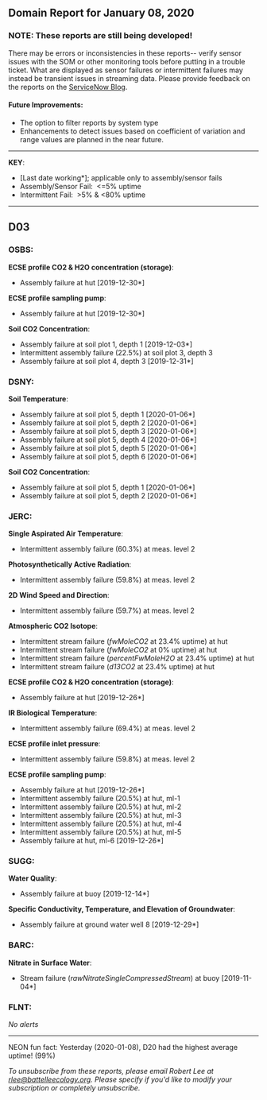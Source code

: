 ## Domain Report for January 08, 2020


### NOTE: These reports are still being developed!
There may be errors or inconsistencies in these reports-- verify sensor issues with the SOM or other monitoring tools before putting in a trouble ticket. What are displayed as sensor failures or intermittent failures may instead be transient issues in streaming data.
Please provide feedback on the reports on the [ServiceNow Blog](https://neon.service-now.com/community?id=community_blog&sys_id=9b4fbe8adbed734017ecf9041d9619be).

#### Future Improvements: 
 - The option to filter reports by system type 
 - Enhancements to detect issues based on coefficient of variation and range values are planned in the near future.

***

**KEY**:

 - [Last date working*]; applicable only to assembly/sensor fails
 - Assembly/Sensor Fail:&nbsp;&nbsp;<=5% uptime
 - Intermittent Fail:&nbsp;&nbsp;>5% & <80% uptime

***
## D03

### OSBS:

**ECSE profile CO2 & H2O concentration (storage)**:
 - Assembly failure at hut [2019-12-30*]

**ECSE profile sampling pump**:
 - Assembly failure at hut [2019-12-30*]

**Soil CO2 Concentration**:
 - Assembly failure at soil plot 1, depth 1 [2019-12-03*]
 - Intermittent assembly failure (22.5%) at soil plot 3, depth 3
 - Assembly failure at soil plot 4, depth 3 [2019-12-31*]

### DSNY:

**Soil Temperature**:
 - Assembly failure at soil plot 5, depth 1 [2020-01-06*]
 - Assembly failure at soil plot 5, depth 2 [2020-01-06*]
 - Assembly failure at soil plot 5, depth 3 [2020-01-06*]
 - Assembly failure at soil plot 5, depth 4 [2020-01-06*]
 - Assembly failure at soil plot 5, depth 5 [2020-01-06*]
 - Assembly failure at soil plot 5, depth 6 [2020-01-06*]

**Soil CO2 Concentration**:
 - Assembly failure at soil plot 5, depth 1 [2020-01-06*]
 - Assembly failure at soil plot 5, depth 2 [2020-01-06*]

### JERC:

**Single Aspirated Air Temperature**:
 - Intermittent assembly failure (60.3%) at meas. level 2

**Photosynthetically Active Radiation**:
 - Intermittent assembly failure (59.8%) at meas. level 2

**2D Wind Speed and Direction**:
 - Intermittent assembly failure (59.7%) at meas. level 2

**Atmospheric CO2 Isotope**:
 - Intermittent stream failure (_fwMoleCO2_ at 23.4% uptime) at hut
 - Intermittent stream failure (_fwMoleCO2_ at 0% uptime) at hut
 - Intermittent stream failure (_percentFwMoleH2O_ at 23.4% uptime) at hut
 - Intermittent stream failure (_d13CO2_ at 23.4% uptime) at hut

**ECSE profile CO2 & H2O concentration (storage)**:
 - Assembly failure at hut [2019-12-26*]

**IR Biological Temperature**:
 - Intermittent assembly failure (69.4%) at meas. level 2

**ECSE profile inlet pressure**:
 - Intermittent assembly failure (59.8%) at meas. level 2

**ECSE profile sampling pump**:
 - Assembly failure at hut [2019-12-26*]
 - Intermittent assembly failure (20.5%) at hut, ml-1
 - Intermittent assembly failure (20.5%) at hut, ml-2
 - Intermittent assembly failure (20.5%) at hut, ml-3
 - Intermittent assembly failure (20.5%) at hut, ml-4
 - Intermittent assembly failure (20.5%) at hut, ml-5
 - Assembly failure at hut, ml-6 [2019-12-26*]

### SUGG:

**Water Quality**:
 - Assembly failure at buoy [2019-12-14*]

**Specific Conductivity, Temperature, and Elevation of Groundwater**:
 - Assembly failure at ground water well 8 [2019-12-29*]

### BARC:

**Nitrate in Surface Water**:
 - Stream failure (_rawNitrateSingleCompressedStream_) at buoy [2019-11-04*]

### FLNT:

_No alerts_

***
NEON fun fact: Yesterday (2020-01-08), D20 had the highest average uptime! (99%)

_To unsubscribe from these reports, please email Robert Lee at rlee@battelleecology.org. Please specify if you'd like to modify your subscription or completely unsubscribe._
